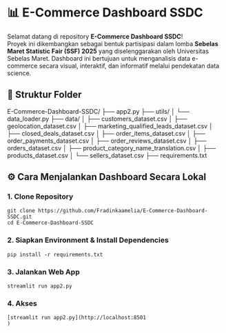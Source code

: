# 📊 E-Commerce Dashboard SSDC

Selamat datang di repository **E-Commerce Dashboard SSDC**!  
Proyek ini dikembangkan sebagai bentuk partisipasi dalam lomba **Sebelas Maret Statistic Fair (SSF) 2025** yang diselenggarakan oleh Universitas Sebelas Maret. Dashboard ini bertujuan untuk menganalisis data e-commerce secara visual, interaktif, dan informatif melalui pendekatan data science.

## 📁 Struktur Folder

E-Commerce-Dashboard-SSDC/
├── app2.py
├── utils/
│ └── data_loader.py
├── data/
│ ├── customers_dataset.csv
│ ├── geolocation_dataset.csv
│ ├── marketing_qualified_leads_dataset.csv
│ ├── closed_deals_dataset.csv
│ ├── order_items_dataset.csv
│ ├── order_payments_dataset.csv
│ ├── order_reviews_dataset.csv
│ ├── orders_dataset.csv
│ ├── product_category_name_translation.csv
│ ├── products_dataset.csv
│ └── sellers_dataset.csv
├── requirements.txt


## ⚙️ Cara Menjalankan Dashboard Secara Lokal

### 1. **Clone Repository**
```
git clone https://github.com/Fradinkaamelia/E-Commerce-Dashboard-SSDC.git
cd E-Commerce-Dashboard-SSDC
```

### 2. **Siapkan Environment & Install Dependencies**
```
pip install -r requirements.txt
```

### 3. **Jalankan Web App**
```
streamlit run app2.py
```
### 4. **Akses**
```
[streamlit run app2.py](http://localhost:8501
)
```
